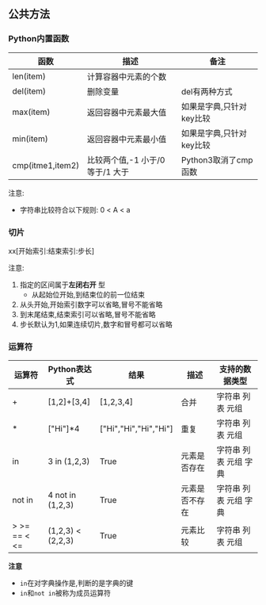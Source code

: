 
## 公共方法

### Python内置函数

|函数|描述|备注|
|---|---|---|
|len(item)|计算容器中元素的个数| |
|del(item)|删除变量|del有两种方式|
|max(item)|返回容器中元素最大值|如果是字典,只针对key比较|
|min(item)|返回容器中元素最小值|如果是字典,只针对key比较|
|cmp(itme1,item2)|比较两个值,-1 小于/0 等于/1 大于|Python3取消了cmp函数|

注意:
- 字符串比较符合以下规则: 0 < A < a

### 切片

xx[开始索引:结束索引:步长]

注意:

1. 指定的区间属于**左闭右开** 型
	- 从起始位开始,到结束位的前一位结束
2. 从头开始,开始索引数字可以省略,冒号不能省略
3. 到末尾结束,结束索引可以省略,冒号不能省略
4. 步长默认为1,如果连续切片,数字和冒号都可以省略

### 运算符

|运算符|Python表达式|结果|描述|支持的数据类型|
|---|---|---|---|---|
|+|[1,2]+[3,4]|[1,2,3,4]|合并|字符串 列表 元组|
| * | ["Hi"]*4|["Hi","Hi","Hi","Hi"]|重复|字符串 列表 元组|
|in| 3 in (1,2,3)| True| 元素是否存在|字符串 列表 元组 字典|
|not in| 4 not in (1,2,3)|True|元素是否不存在|字符串 列表 元组 字典|
|> >= == < <=| (1,2,3) < (2,2,3)| True| 元素比较| 字符串 列表 元组|

**注意**

- `in`在对字典操作是,判断的是字典的键
- `in`和`not in`被称为成员运算符



